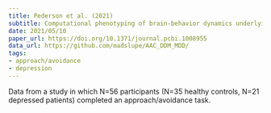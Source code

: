 ```yaml
---
title: Pederson et al. (2021)
subtitle: Computational phenotyping of brain-behavior dynamics underlying approach-avoidance conflict in major depressive disorder
date: 2021/05/10
paper_url: https://doi.org/10.1371/journal.pcbi.1008955
data_url: https://github.com/madslupe/AAC_DDM_MDD/
tags:
- approach/avoidance
- depression
---
```


Data from a study in which N=56 participants (N=35 healthy controls, N=21 depressed patients) completed an approach/avoidance task.
